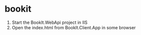 # bookit

1.	Start the BookIt.WebApi project in IIS
2.	Open the index.html from BookIt.Client.App in some browser
